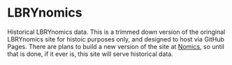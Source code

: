 # LBRYnomics
Historical LBRYnomics data.
This is a trimmed down version of the oringinal LBRYnomics site for histoic purposes only, and designed to host via GitHub Pages.
There are plans to build a new version of the site at [Nomics](https://nomics.live), so until that is done, if it ever is, this site will serve historical data.
